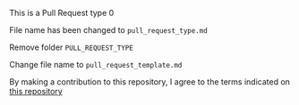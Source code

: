This is a Pull Request type 0

File name has been changed to `pull_request_type.md`

Remove folder `PULL_REQUEST_TYPE`

Change file name to `pull_request_template.md`


By making a contribution to this repository, I agree to the terms indicated on [this repository](/1_Contributor-License-Agreement.md)
